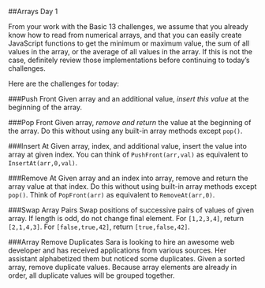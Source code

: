 ##Arrays Day 1

From your work with the Basic 13 challenges, we assume that you already know how to read from numerical arrays, and that you can easily create JavaScript functions to get the minimum or maximum value, the sum of all values in the array, or the average of all values in the array. If this is not the case, definitely review those implementations before continuing to today’s challenges.

Here are the challenges for today:

###Push Front
Given array and an additional value, *insert this value* at the beginning of the array.

###Pop Front
Given array, *remove and return* the value at the beginning of the array. Do this without using any built-in array methods except `pop()`.

###Insert At
Given array, index, and additional value, insert the value into array at given index. You can think of `PushFront(arr,val)` as equivalent to `InsertAt(arr,0,val)`.

###Remove At
Given array and an index into array, remove and return the array value at that index. Do this without using built-in array methods except `pop()`. Think of `PopFront(arr)` as equivalent to `RemoveAt(arr,0)`.

###Swap Array Pairs
Swap positions of successive pairs of values of given array. If length is odd, do not change final element. For `[1,2,3,4]`, return `[2,1,4,3]`. For `[false,true,42]`, return `[true,false,42]`.

###Array Remove Duplicates
Sara is looking to hire an awesome web developer and has received applications from various sources. Her assistant alphabetized them but noticed some duplicates. Given a sorted array, remove duplicate values. Because array elements are already in order, all duplicate values will be grouped together.
